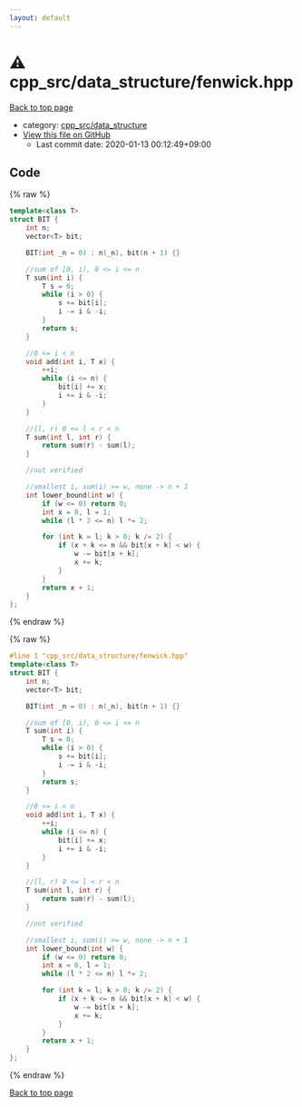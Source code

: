 ```yaml
---
layout: default
---
```


<!-- mathjax config similar to math.stackexchange -->
<script type="text/javascript" async
  src="https://cdnjs.cloudflare.com/ajax/libs/mathjax/2.7.5/MathJax.js?config=TeX-MML-AM_CHTML">
</script>
<script type="text/x-mathjax-config">
  MathJax.Hub.Config({
    TeX: { equationNumbers: { autoNumber: "AMS" }},
    tex2jax: {
      inlineMath: [ ['$','$'] ],
      processEscapes: true
    },
    "HTML-CSS": { matchFontHeight: false },
    displayAlign: "left",
    displayIndent: "2em"
  });
</script>

<script type="text/javascript" src="https://cdnjs.cloudflare.com/ajax/libs/jquery/3.4.1/jquery.min.js"></script>
<script src="https://cdn.jsdelivr.net/npm/jquery-balloon-js@1.1.2/jquery.balloon.min.js" integrity="sha256-ZEYs9VrgAeNuPvs15E39OsyOJaIkXEEt10fzxJ20+2I=" crossorigin="anonymous"></script>
<script type="text/javascript" src="../../../assets/js/copy-button.js"></script>
<link rel="stylesheet" href="../../../assets/css/copy-button.css" />


# :warning: cpp_src/data_structure/fenwick.hpp

<a href="../../../index.html">Back to top page</a>

* category: <a href="../../../index.html#0efeb1959dbc8f7e9170e2d5bfa803ae">cpp_src/data_structure</a>
* <a href="{{ site.github.repository_url }}/blob/master/cpp_src/data_structure/fenwick.hpp">View this file on GitHub</a>
    - Last commit date: 2020-01-13 00:12:49+09:00




## Code

<a id="unbundled"></a>
{% raw %}
```cpp
template<class T>
struct BIT {
	int n;
	vector<T> bit;

	BIT(int _n = 0) : n(_n), bit(n + 1) {}

	//sum of [0, i), 0 <= i <= n
	T sum(int i) {
		T s = 0;
		while (i > 0) {
			s += bit[i];
			i -= i & -i;
		}
		return s;
	}

	//0 <= i < n
	void add(int i, T x) {
		++i;
		while (i <= n) {
			bit[i] += x;
			i += i & -i;
		}
	}

	//[l, r) 0 <= l < r < n
	T sum(int l, int r) {
		return sum(r) - sum(l);
	}

	//not verified

	//smallest i, sum(i) >= w, none -> n + 1
	int lower_bound(int w) {
		if (w <= 0) return 0;
		int x = 0, l = 1;
		while (l * 2 <= n) l *= 2;

		for (int k = l; k > 0; k /= 2) {
			if (x + k <= n && bit[x + k] < w) {
				w -= bit[x + k];
				x += k;
			}
		}
		return x + 1;
	}
};
```
{% endraw %}

<a id="bundled"></a>
{% raw %}
```cpp
#line 1 "cpp_src/data_structure/fenwick.hpp"
template<class T>
struct BIT {
	int n;
	vector<T> bit;

	BIT(int _n = 0) : n(_n), bit(n + 1) {}

	//sum of [0, i), 0 <= i <= n
	T sum(int i) {
		T s = 0;
		while (i > 0) {
			s += bit[i];
			i -= i & -i;
		}
		return s;
	}

	//0 <= i < n
	void add(int i, T x) {
		++i;
		while (i <= n) {
			bit[i] += x;
			i += i & -i;
		}
	}

	//[l, r) 0 <= l < r < n
	T sum(int l, int r) {
		return sum(r) - sum(l);
	}

	//not verified

	//smallest i, sum(i) >= w, none -> n + 1
	int lower_bound(int w) {
		if (w <= 0) return 0;
		int x = 0, l = 1;
		while (l * 2 <= n) l *= 2;

		for (int k = l; k > 0; k /= 2) {
			if (x + k <= n && bit[x + k] < w) {
				w -= bit[x + k];
				x += k;
			}
		}
		return x + 1;
	}
};

```
{% endraw %}

<a href="../../../index.html">Back to top page</a>


